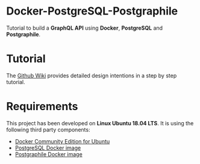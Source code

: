 # Docker-PostgreSQL-Postgraphile
Tutorial to build a **GraphQL API** using **Docker**, **PostgreSQL** and **Postgraphile**.

# Tutorial
The [Github Wiki](https://github.com/alexisrolland/docker-postgresql-postgraphile/wiki/Docker-PostgreSQL-Postgraphile-Tutorial) provides detailed design intentions in a step by step tutorial.

# Requirements
This project has been developed on **Linux Ubuntu 18.04 LTS**. It is using the following third party components:
* [Docker Community Edition for Ubuntu](https://www.docker.com/docker-ubuntu)
* [PostgreSQL Docker image](https://hub.docker.com/_/postgres/)
* [Postgraphile Docker image](https://hub.docker.com/r/graphile/postgraphile/)
